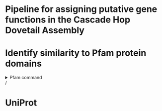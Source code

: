 # Pipeline for assigning putative gene functions in the Cascade Hop Dovetail Assembly 

# Identify similarity to Pfam protein domains
<details>
<summary>Pfam command</summary>/
Pfam release 33.1 (accessed 08/25/2020)/
HMMER 3.3/
<code>hmmscan --cpu 64 --domtblout combinedHopCascadeDovetail.domtblout Pfam-A.hmm geneModels.pep.fasta > combinedHopCascadeDovetail.err</code>/
</details>/

# UniProt
